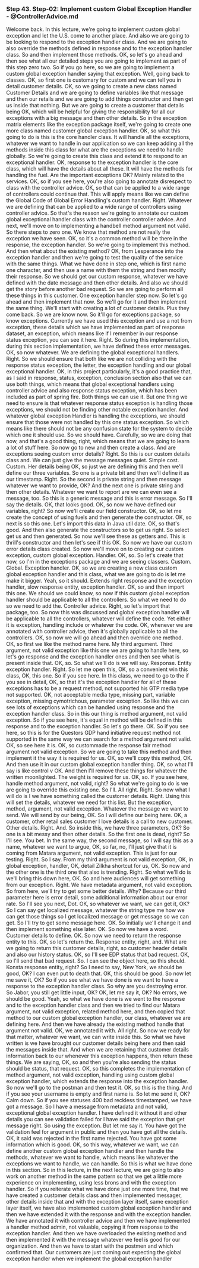 ### Step 43. Step-02: Implement custom Global Exception Handler - @ControllerAdvice.md
Welcome back. In this lecture, we're going to implement custom global exception and let the U.S. come to another place. And also we are going to be looking to respond to the exception handler class. And we are going to also override the methods defined in response and to the exception handler class. So and then implement those methods. OK, so let's go ahead and then see what all our detailed steps you are going to implement as part of this step zero two. So if you go here, so we are going to implement a custom global exception handler saying that exception. Well, going back to classes. OK, so first one is customary for custom and we can tell you in detail customer details. OK, so we going to create a new class named Customer Details and we are going to define variables like that message and then our retails and we are going to add things constructor and then get us inside that nothing. But we are going to create a customer that details being OK, which will be helpful for giving the responsibility for all our exceptions with a big message and then other details. So in the exception matrix elements like the exception package itself, we're going to create one more class named customer global exception handler. OK, so what this going to do is this is the core handler class. It will handle all the exceptions, whatever we want to handle in our application so we can keep adding all the methods inside this class for what are the exceptions we need to handle globally. So we're going to create this class and extend it to respond to an exceptional handler. OK, response to the exception handler is the core class, which will have the details about all these. It will have the methods for handling the fuel. Are the important exceptions OK? Mainly related to the services. OK, so if you see here, you're also going to annotate disrespect to class with the controller advice. OK, so that can be applied to a wide range of controllers could continue that. This will apply means like we can define the Global Code of Global Error Handling's custom handler. Right. Whatever we are defining that can be applied to a wide range of controllers using controller advice. So that's the reason we're going to annotate our custom global exceptional handler class with the controller controller advice. And next, we'll move on to implementing a handbell method argument not valid. So there steps to zero one. We know that method are not really the exception we have seen. OK, so it's a common method will be there in the response, the exception handler. So we're going to implement this method. And then what about the existing method? OK, from Lesperance into the exception handler and then we're going to test the quality of the service with the same things. What we have done in step one, which is first name one character, and then use a name with them the string and then modify their response. So we should get our custom response, whatever we have defined with the date message and then other details. And also we should get the story before another bad request. So we are going to perform all these things in this customer. One exception handler step now. So let's go ahead and then implement that now. So we'll go for it and then implement the same thing. We'll start with creating a lot of customer details. Plus they come back. So we are know now. So it'll go for exceptions package, so know exceptions. Currently we have used this exception and use a not from exception, these details which we have implemented as part of response dataset, an exception, which means like if I remember in our response status exception, you can see it here. Right. So during this implementation, during this section implementation, we have defined these error messages. OK, so now whatever. We are defining the global exceptional handlers. Right. So we should ensure that both like we are not colliding with the response status exception, the letter, the exception handling and our global exceptional handler. OK, in this project particularly, it's a good practice that, as I said in response, status, exception, conclusion section also that we can use both things, which means that global exceptional handlers using controller advice and also response status exception, which has been included as part of spring fire. Both things we can use it. But one thing we need to ensure is that whatever response status exception is handling those exceptions, we should not be finding other notable exception handler. And whatever global exception Handler is handling the exceptions, we should ensure that those were not handled by this one status exception. So which means like there should not be any confusion state for the system to decide which one it should use. So we should have. Carefully, so we are doing that now, and that's a good thing, right, which means that we are going to learn a lot of stuff here. So now go to new and then create a class. And are exceptions seeing custom error details? Right. So this is our custom details class and. We can just give the message messages quiet. Simple cost. Custom. Her details being OK, so just we are defining this and then we'll define our three variables. So one is a private bit and then we'll define it as our timestamp. Right. So the second is private string and then message whatever we want to provide, OK? And the next one is private string and then other details. Whatever we want to report are we can even see a message, too. So this is a generic message and this is error message. So I'll say the details. OK, that looks good. OK, so now we have defined our variables, right? So now we'll create our field constructor. OK, so let me create the concept of using fuels and then generate the constructor. OK, so next is so this one. Let's import this data in Java util date. OK, so that's good. And then also generate the constructors so to get us right. So select get us and then generated. So now we'll see these as getters and. This is thrill's constructor and then let's see if this OK. So now we have our custom error details class created. So now we'll move on to creating our custom exception, custom global exception. Handler. OK, so. So let's create that now, so I'm in the exceptions package and we are seeing classers. Custom. Global. Exception handler. OK, so we are creating a new class custom global exception handler and this class, what we are going to do is let me make it bigger. Yeah, so it should. Extends right response and the exception handler, slow response entity, exception handler. OK, so and then import this one. We should we could know, so now if this custom global exception handler should be applicable to all the controllers. So what we need to do so we need to add the. Controller advice. Right, so let's import that package, too. So now this was discussed and global exception handler will be applicable to all the controllers, whatever will define the code. Yet either it is exception, handling include or whatever the code. OK, whenever we are annotated with controller advice, then it's globally applicable to all the controllers. OK, so now we will go ahead and then override one method. OK, so first we like the method name here. My third argument. Third argument, not valid exception like this one we are going to handle here, so let's go response and the exception handler ones and then see what is present inside that. OK, so. So what we'll do is we will say. Response. Entity exception handler. Right. So let me open this, OK, so a convenient win this class, OK, this one. So if you see here. In this class, we need to go to the if you see in detail, OK, so that it's the exception handler for all of these exceptions has to be a request method, not supported his GTP media type not supported. OK, not acceptable media type, missing part, variable exception, missing cymotrichous, parameter exception. So like this we can see lots of exceptions which can be handled using response and the exception handler class. So in this our thing is method argument, not valid exception. So if you see here, it's equal in method will be defined in this response and to the exception handler. So let's go there. OK. So if you see here, so this is for the Questors GDP hand initiative request method not supported in the same way we can search for a method argument not valid. OK, so see here it is. OK, so custommade the response fair method argument not valid exception. So we are going to take this method and then implement it the way it is required for us. OK, so we'll copy this method, OK. And then use it in our custom global exception handler thing. OK, so what I'll say is like control v OK. And then I'll remove these things for whatever the written moonlighted. The weight is required for us. OK, so. If you see here, handle method argument, not valid, right? So what we're going to do is we are going to override this existing one. So I'll. All right. Right. So now what I will do is I we have something called the customer details. Right. Using this will set the details, whatever we need for this list. But the exception, method, argument, not valid exception. Whatever the message we want to send. We will send by our being, OK. So I will define our being here. OK, a customer, other retail sales customer I love details is a call to new customer. Other details. Right. And. So inside this, we have three parameters, OK? So one is a bit messy and then other details. So the first one is dead, right? So I'll see. You bet. In the same way, the second message, so I will say this as a name, whatever we want to argue, OK, so far, no, I'll just give that it is coming from Matara argument, not valid exception. This is just for our testing. Right. So I say. From my third argument is not valid exception, OK, in global exception, handler, OK, detail Zilkha shortcut for us, OK. So now and the other one is the third one that also is trending. Right. So what we'll do is we'll bring this down here, OK. So and here audiences will get something from our exception. Right. We have metadata argument, not valid exception. So from here, we'll try to get some better details. Why? Because our third parameter here is error detail, some additional information about our error rate. So I'll see you next, Dot. OK, so whatever we want, we can get it, OK? So I can say get localized message, whatever the string type me how we can get those things so I get localized message or get message so we can get. So I'll try to get some message here. OK. So initially we'll change it and then implement something else later. OK. So now we have a word. Customer details to define. OK. So now we need to return the response entity to this. OK, so let's return the. Response entity, right, and. What are we going to return this customer details, right, so customer header details and also our history status. OK, so I'll see EDP status that bad request. OK, so I'll send that bad request. So. I can see the object here, so this should. Konsta response entity, right? So I need to say, New York, we should be good, OK? I can even put to death that. OK, this should be good. So now let me save it, OK? So if you see what we have done is we want to have a response to the exception handler class. So why are you destroying error. So Jabor, you still get little input, OK? OK, let me say it, OK? No errors, we should be good. Yeah, so what we have done is we went to the response and to the exception handler class and then we tried to find our Matara argument, not valid exception, related method here, and then copied that method to our custom global exception handler, our class, whatever we are defining here. And then we have already the existing method handle that argument not valid. OK, we annotated it with. All right. So now we ready for that matter, whatever we want, we can write inside this. So what we have written is we have brought our customer details being here and then said the messages inside that. And when we are retaining that customer details information back to our whenever this exception happens, then return these things. We are saying, OK, so and then you're also sending the status should be status, that request. OK, so this completes the implementation of method argument, not valid exception, handling using custom global exception handler, which extends the response into the exception handler. So now we'll go to the postman and then test it. OK, so this is the thing. And if you see your username is empty and first name is. So let me send it, OK? Calm down. So if you see statuses 400 bad reckless timestamped, we have got a message. So I have a message from metadata and not valid, exceptional global exception handler. I have defined it without it and other details you can see validation failed for I have said the exception that get message right. So using the exception. But let me say it. You have got the validation feel for argument in public and then you have got all the details. OK, it said was rejected in the first name rejected. You have got some information which is good. OK, so this way, whatever we want, we can define another custom global exception handler and then handle the methods, whatever we want to handle, which means like whatever the exceptions we want to handle, we can handle. So this is what we have done in this section. So in this lecture, in the next lecture, we are going to also work on another method in the same pattern so that we get a little more experience on implementing, using less brons and with the exception handler. So if you reiterate what we have done just one more time, that we have created a customer details class and then implemented messager, other details inside that and with the exception layer itself, same exception layer itself, we have also implemented custom global exception handler and then we have extended it with the response and with the exception handler. We have annotated it with controller advice and then we have implemented a handler method admin, not valuable, copying it from response to the exception handler. And then we have overloaded the existing method and then implemented it with the message whatever we feel is good for our organization. And then we have to start with the postmen and which confirmed that. Our customers are just coming out expecting the global exception handler when we implement the global exception handler
